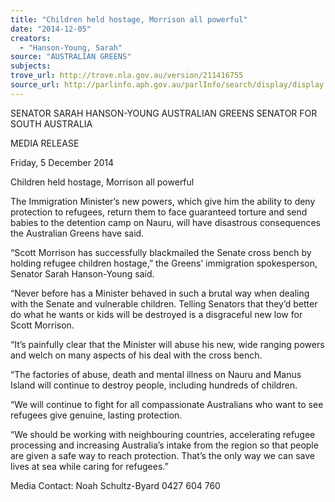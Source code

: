 ```yaml
---
title: "Children held hostage, Morrison all powerful"
date: "2014-12-05"
creators:
  - "Hanson-Young, Sarah"
source: "AUSTRALIAN GREENS"
subjects:
trove_url: http://trove.nla.gov.au/version/211416755
source_url: http://parlinfo.aph.gov.au/parlInfo/search/display/display.w3p;query=Id%3A%22media/pressrel/3561599%22
---
```


 SENATOR SARAH HANSON-YOUNG  AUSTRALIAN GREENS SENATOR FOR SOUTH AUSTRALIA   

 MEDIA RELEASE    

 Friday, 5 December 2014    

 Children held hostage, Morrison all powerful    

 The Immigration Minister’s new powers, which give him the ability to deny protection to  refugees, return them to face guaranteed torture and send babies to the detention camp on  Nauru, will have disastrous consequences the Australian Greens have said.    

 “Scott Morrison has successfully blackmailed the Senate cross bench by holding refugee  children hostage,” the Greens’ immigration spokesperson, Senator Sarah Hanson-Young said.    

 “Never before has a Minister behaved in such a brutal way when dealing with the Senate and  vulnerable children. Telling Senators that they’d better do what he wants or kids will be  destroyed is a disgraceful new low for Scott Morrison.    

 “It’s painfully clear that the Minister will abuse his new, wide ranging powers and welch on many  aspects of his deal with the cross bench.    

 “The factories of abuse, death and mental illness on Nauru and Manus Island will continue to  destroy people, including hundreds of children.    

 “We will continue to fight for all compassionate Australians who want to see refugees give  genuine, lasting protection.    

 “We should be working with neighbouring countries, accelerating refugee processing and  increasing Australia’s intake from the region so that people are given a safe way to reach  protection. That’s the only way we can save lives at sea while caring for refugees.”    

 

 Media Contact: Noah Schultz-Byard 0427 604 760   

 

